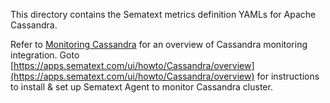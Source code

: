 This directory contains the Sematext metrics definition YAMLs for Apache Cassandra.  

Refer to [Monitoring Cassandra](https://sematext.com/docs/integration/cassandra/) for an overview of 
Cassandra monitoring integration. Goto [https://apps.sematext.com/ui/howto/Cassandra/overview](https://apps.sematext.com/ui/howto/Cassandra/overview) for instructions to install & set up Sematext Agent to monitor Cassandra cluster.
